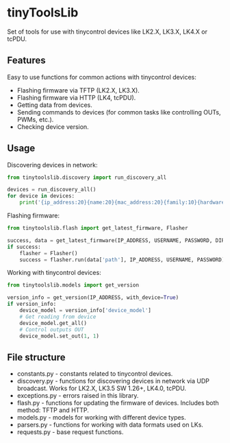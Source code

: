 # tinyToolsLib

Set of tools for use with tinycontrol devices like LK2.X, LK3.X, LK4.X or tcPDU.

## Features

Easy to use functions for common actions with tinycontrol devices:

- Flashing firmware via TFTP (LK2.X, LK3.X).
- Flashing firmware via HTTP (LK4, tcPDU).
- Getting data from devices.
- Sending commands to devices (for common tasks like controlling OUTs, PWMs, etc.).
- Checking device version.

## Usage

Discovering devices in network:

```py
from tinytoolslib.discovery import run_discovery_all

devices = run_discovery_all()
for device in devices:
    print('{ip_address:20}{name:20}{mac_address:20}{family:10}{hardware_version:10}{software_version:15}'.format_map(device))
```

Flashing firmware:

```py
from tinytoolslib.flash import get_latest_firmware, Flasher

success, data = get_latest_firmware(IP_ADDRESS, USERNAME, PASSWORD, DIRECTORY_FOR_FIRMWARE_FILES)
if success:
    flasher = Flasher()
    success = flasher.run(data['path'], IP_ADDRESS, USERNAME, PASSWORD)
```

Working with tinycontrol devices:

```py
from tinytoolslib.models import get_version

version_info = get_version(IP_ADDRESS, with_device=True)
if version_info:
    device_model = version_info['device_model']
    # Get reading from device
    device_model.get_all()
    # Control outputs OUT
    device_model.set_out(1, 1)
```

## File structure

- constants.py - constants related to tinycontrol devices.
- discovery.py - functions for discovering devices in network via UDP broadcast. Works for LK2.X, LK3.5 SW 1.26+, LK4.0, tcPDU.
- exceptions.py - errors raised in this library.
- flash.py - functions for updating the firmware of devices. Includes both method: TFTP and HTTP.
- models.py - models for working with different device types.
- parsers.py - functions for working with data formats used on LKs.
- requests.py - base request functions.
